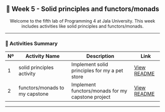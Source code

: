 <div align="center">
  <h2>
    📘 Week 5 - Solid principles and functors/monads 
  </h2>
  <p>
    Welcome to the fifth lab of Programming 4 at Jala University.
    This week includes activities like solid principles and functors/monads.
  </p>
</div>

---

### 📑 Activities Summary

| Nº | Activity Name | Description | Link |
|----|---------------|-------------|------|
| 1 | solid principles activity | Implement solid principles for my a pet store |  [View README](./Activity1/Activity1.md) |
| 2 | functors/monads to my capstone | Implement functors/monads for my capstone project |  [View README](./Activity2/Activity2.md) |

---